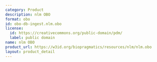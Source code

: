 ```yaml
---
category: Product
description: nlm OBO
format: obo
id: obo-db-ingest.nlm.obo
license:
  id: https://creativecommons.org/public-domain/pdm/
  label: public domain
name: nlm OBO
product_url: https://w3id.org/biopragmatics/resources/nlm/nlm.obo
layout: product_detail
---
```

